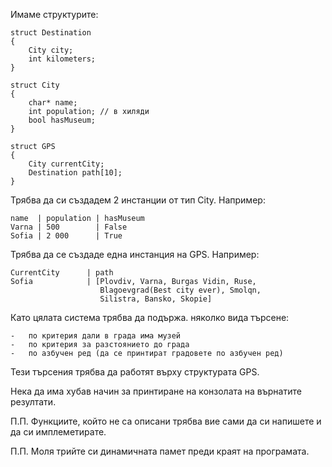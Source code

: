 Имаме структурите:


	struct Destination
	{
		City city;
		int kilometers;
	}

	struct City
	{
		char* name;
		int population; // в хиляди 
		bool hasMuseum;
	}

	struct GPS 
	{
		City currentCity;
		Destination path[10];
	}

Трябва да си създадем 2 инстанции от тип City. Например:


	name  | population | hasMuseum
	Varna | 500        | False 
	Sofia | 2 000      | True

Трябва да се създаде една инстанция на GPS. Например:


	CurrentCity      | path
	Sofia			 | [Plovdiv, Varna, Burgas Vidin, Ruse,
						Blagoevgrad(Best city ever), Smolqn, 
						Silistra, Bansko, Skopie]

Като цялата система трябва да подържа. няколко вида търсене:


	-	по критерия дали в града има музей
	-	по критерия за разстоянието до града
	-	по азбучен ред (да се принтират градовете по азбучен ред)

Тези търсения трябва да работят върху структурата GPS.

Нека да има хубав начин за принтиране на конзолата на  върнатите резултати.

П.П.
Функциите, който не са описани трябва вие сами да си напишете и да си имплеметирате.

П.П. 
Моля трийте си динамичната памет преди краят на програмата.